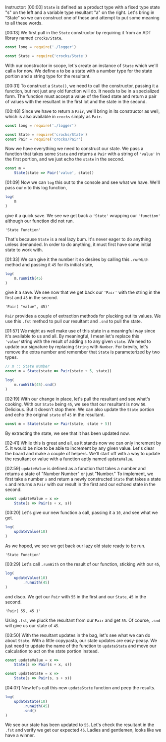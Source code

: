 Instructor: [00:00] `State` is defined as a product type with a fixed type state "s" on the left and a variable type resultant "a" on the right. Let's bring in "State" so we can construct one of these and attempt to put some meaning to all these words.

[00:13] We first pull in the `State` constructor by requiring it from an ADT library named `crocks/State`. 

```javascript
const long = require('./logger')

const State = require('crocks/State')
```

With our constructor in scope, let's create an instance of `State` which we'll call `m` for now. We define `m` to be a state with a number type for the state portion and a string type for the resultant.

[00:31] To construct a `State()`, we need to call the constructor, passing it a function, but not just any old function will do. It needs to be in a specialized form. The function must accept a value of the fixed state and return a pair of values with the resultant in the first lot and the state in the second.

[00:48] Since we have to return a `Pair`, we'll bring in its constructor as well, which is also available in `crocks` simply as `Pair`. 

```javascript
const long = require('./logger')

const State = require('crocks/State')
const Pair = require('crocks/Pair')
```

Now we have everything we need to construct our state. We pass a function that takes some `State` and returns a `Pair` with a string of `'value'` in the first portion, and we just echo the `state` in the second.

```javascript
const m = 
    State(state => Pair('value', state))
```

[01:09] Now we can `log` this out to the console and see what we have. We'll pass our `m` to this log function, 

```javascript
log(
    m
)
```

give it a quick save. We see we get back a `'State'` wrapping our `'function'` although our function did not run. 

```
'State Function'
```

That's because `State` is a real lazy bum. It's never eager to do anything unless demanded. In order to do anything, it must first have some initial state to work with.

[01:33] We can give it the number it so desires by calling this `.runWith` method and passing it `45` for its initial state, 

```javascript
log(
    m.runWith(45)
)
```

give it a save. We see now that we get back our `'Pair'` with the string in the first and `45` in the second. 

```
'Pair( "value", 45)'
```

`Pair` provides a couple of extraction methods for plucking out its values. We use this `.fst` method to pull our resultant and `.snd` to pull the state.

[01:57] We might as well make use of this state in a meaningful way since it's available to us and all. By meaningful, I mean let's replace this `'value'`string with the result of adding `5` to any given `state`. We need to update our signature by replacing `String` with `Number`. For brevity, let's remove the extra number and remember that `State` is parameterized by two types.

```javascript
// m :: State Number
const m = State(state => Pair(state + 5, state))

log(
    m.runWith(45).snd()
)
```

[02:19] With our change in place, let's pull the resultant and see what's cooking. With our `State` being `45`, we see that our resultant is now `50`. Delicious. But it doesn't stop there. We can also update the `State` portion and echo the original `state` of `45` in the resultant. 

```javascript
const m = State(state => Pair(state, state + 5))
```

By extracting the state, we see that it has been updated now.

[02:41] While this is great and all, as it stands now we can only increment by 5. It would be nice to be able to increment by any given value. Let's clear the board and make a couple of helpers. We'll start off with a way to update the resultant or value with a function aptly named `updateValue`.

[02:59] `updateValue` is defined as a function that takes a number and returns a state of "Number Number" or just "Number." To implement, we first take a number `x` and return a newly constructed `State` that takes a state `s` and returns a `Pair` with our result in the first and our echoed state in the second.

```javascript
const updateValue = x =>
    State(s => Pair(s + x, s))
```

[03:20] Let's give our new function a call, passing it a `10`, and see what we get. 

```javascript
log(
    updateValue(10)
)
```

As we hoped, we see we get back our lazy old state ready to be run.

```
'State Function'
```

[03:29] Let's call `.runWith` on the result of our function, sticking with our `45`, 

```javascript
log(
    updateValue(10)
        .runWith(45)
)
```

and disco. We get our `Pair` with `55` in the first and our `State`, `45` in the second. 

```
'Pair( 55, 45 )'
```

Using `.fst`, we pluck the resultant from our `Pair` and get `55`. Of course, `.snd` will give us our state of `45`.

[03:50] With the resultant updates in the bag, let's see what we can do about `State`. With a little copypasta, our state updates are easy-peasy. We just need to update the name of the function to `updateState` and move our calculation to act on the state portion instead.

```javascript
const updateValue = x =>
    State(s => Pair(s + x, s))

const updateState = x => 
    State(s => Pair(s, s + x))
```

[04:07] Now let's call this new `updateState` function and peep the results. 

```javascript
log(
    updateState(10)
        .runWith(45)
        .snd()
)
```

We see our state has been updated to `55`. Let's check the resultant in the `.fst` and verify we get our expected `45`. Ladies and gentlemen, looks like we have a winner.